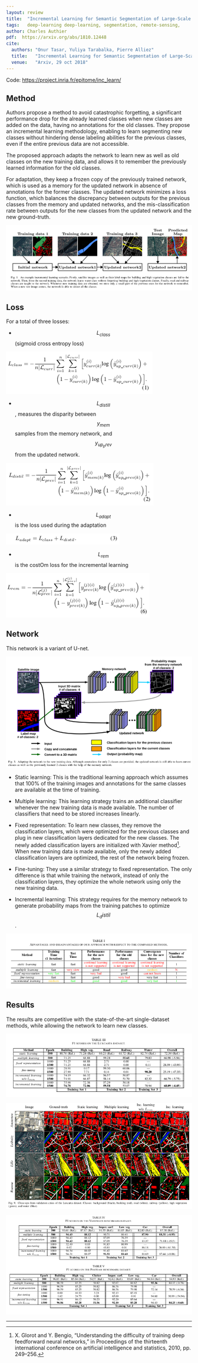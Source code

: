 ```yaml
---
layout: review
title:  "Incremental Learning for Semantic Segmentation of Large-Scale Remote Sensing Data"
tags:   deep-learning deep-learning, segmentation, remote-sensing,
author: Charles Authier
pdf:  https://arxiv.org/abs/1810.12448
cite:
  authors: "Onur Tasar, Yuliya Tarabalka, Pierre Alliez"
  title:   "Incremental Learning for Semantic Segmentation of Large-Scale Remote Sensing Data"
  venue:   "Arxiv, 29 oct 2018"
---
```


Code: https://project.inria.fr/epitome/inc_learn/

## Method
Authors propose a method to avoid catastrophic forgetting, a significant performance drop for the already learned classes when new classes are added on the data, having no annotations for the old classes.
They propose an incremental learning methodology, enabling to learn segmenting new classes without hindering dense labeling abilities for the previous classes, even if the entire previous data are not accessible.

The proposed approach adapts the network to learn new as well as old classes on the new training data, and allows it to remember the previously learned information for the old classes.

For adaptation, they keep a frozen copy of the previously trained network, which is used as a memory for the updated network in absence of annotations for the former classes.
The updated network minimizes a loss function, which balances the discrepancy between outputs for the previous classes from the memory and updated networks, and the mis-classification rate between outputs for the new classes from the updated network and the new ground-truth.

![](/article/images/incrementallearning/intro.png)

## Loss

For a total of three losses:
- $$L_{class}$$ (sigmoid cross entropy loss)

![](/article/images/incrementallearning/loss1.png)

- $$L_{distill}$$, measures the disparity between $$y_{mem}$$ samples from the memory network, and $$y_{up_prev}$$ from the updated network.

![](/article/images/incrementallearning/loss2.png)

- $$L_{adapt}$$  is the loss used during the adaptation

![](/article/images/incrementallearning/loss12.png)

- $$L_{rem}$$ is the costOm loss for the incremental learning

![](/article/images/incrementallearning/loss3.png)

## Network

This network is a variant of U-net.

![](/article/images/incrementallearning/network.png)

- Static learning: This is the traditional learning approach which assumes that 100% of the training images and annotations for the same classes are available at the time of training.

- Multiple learning: This learning strategy trains an additional classifier whenever the new training data is made available. The number of classifiers that need to be stored increases linearly.

- Fixed representation: To learn new classes, they remove the classification layers, which were optimized for the previous classes and plug in new classification layers dedicated for the new classes. The newly added classification layers are initialized with Xavier method[^footnote]. When new training data is made available, only the newly added classification layers are optimized, the rest of the network being frozen.

- Fine-tuning: They use a similar strategy to fixed representation. The only difference is that while training the network, instead of only the classification layers, they optimize the whole network using only the new training data.

- Incremental learning: This strategy requires for the memory network to generate probability maps from the training patches to optimize $$L_distil$$.

![](/article/images/incrementallearning/compare.png)

## Results

The results are competitive with the state-of-the-art single-dataset methods, while allowing the network to learn new classes.

![](/article/images/incrementallearning/luxcarta.png)

![](/article/images/incrementallearning/image.png)

![](/article/images/incrementallearning/potsdam.png)


---

[^footnote]: X. Glorot and Y. Bengio, “Understanding the difficulty of training deep feedforward neural networks,” in Proceedings of the thirteenth international conference on artificial intelligence and statistics, 2010, pp. 249–256.
